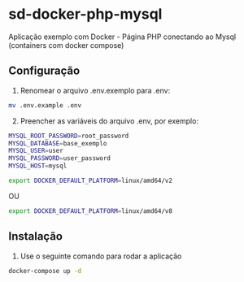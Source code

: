 # sd-docker-php-mysql
Aplicação exemplo com Docker - Página PHP conectando ao Mysql (containers com docker compose)

## Configuração

1. Renomear o arquivo .env.exemplo para .env:
```bash
mv .env.example .env
```

2. Preencher as variáveis do arquivo .env, por exemplo:
```bash
MYSQL_ROOT_PASSWORD=root_password
MYSQL_DATABASE=base_exemplo
MYSQL_USER=user
MYSQL_PASSWORD=user_password
MYSQL_HOST=mysql
```

```bash
export DOCKER_DEFAULT_PLATFORM=linux/amd64/v2
```
OU

```bash
export DOCKER_DEFAULT_PLATFORM=linux/amd64/v8
```

## Instalação
1. Use o seguinte comando para rodar a aplicação

```bash
docker-compose up -d
```
